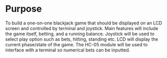 # Purpose

To build a one-on-one blackjack game that should be displayed on an LCD screen and controlled by terminal and joystick. Main features will include the game itself, betting, and a running balance. Joystick will be used to select play option such as bets, hitting, standing etc. LCD will display the current phase/state of the game. The HC-05 module will be used to interface with a terminal so numerical bets can be inputted. 
